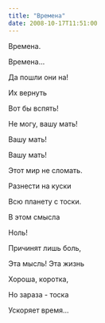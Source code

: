 ```yaml
---
title: "Времена"
date: 2008-10-17T11:51:00
---
```


Времена.

Времена...

Да пошли они на!



Их вернуть

Вот бы вспять!

Не могу, вашу мать!



Вашу мать!

Вашу мать!

Этот мир не сломать.



Разнести на куски

Всю планету с тоски.

В этом смысла



Ноль!

Причинят лишь боль,

Эта мысль! Эта жизнь



Хороша, коротка,

Но зараза - тоска

Ускоряет время...
